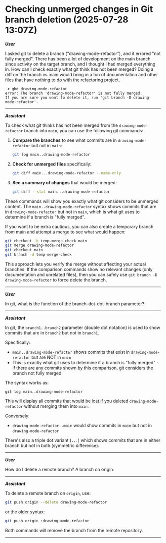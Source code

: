 <!-- Generated by SpecStory -->

# Checking unmerged changes in Git branch deletion (2025-07-28 13:07Z)

_**User**_

I asked git to delete a branch ("drawing-mode-refactor"), and it errored "not fully merged". There has been a lot of development on the main branch since activity on the target branch, and I thought I had merged everything in. How can I check exactly what git think has not been merged? Doing a diff on the branch vs main would bring in a ton of documentation and other files that have nothing to do with the refactoring project.

```
 ✗ gbd drawing-mode-refactor 
error: The branch 'drawing-mode-refactor' is not fully merged.
If you are sure you want to delete it, run 'git branch -D drawing-mode-refactor'.
```

---

_**Assistant**_

To check what git thinks has not been merged from the `drawing-mode-refactor` branch into `main`, you can use the following git commands:

1. **Compare the branches** to see what commits are in `drawing-mode-refactor` but not in `main`:
   ```bash
   git log main..drawing-mode-refactor
   ```

2. **Check for unmerged files** specifically:
   ```bash
   git diff main...drawing-mode-refactor --name-only
   ```

3. **See a summary of changes** that would be merged:
   ```bash
   git diff --stat main...drawing-mode-refactor
   ```

These commands will show you exactly what git considers to be unmerged content. The `main..drawing-mode-refactor` syntax shows commits that are in `drawing-mode-refactor` but not in `main`, which is what git uses to determine if a branch is "fully merged".

If you want to be extra cautious, you can also create a temporary branch from main and attempt a merge to see what would happen:
```bash
git checkout -b temp-merge-check main
git merge drawing-mode-refactor
git checkout main
git branch -d temp-merge-check
```

This approach lets you verify the merge without affecting your actual branches. If the comparison commands show no relevant changes (only documentation and unrelated files), then you can safely use `git branch -D drawing-mode-refactor` to force delete the branch.


---

_**User**_

In git, what is the function of the branch-dot-dot-branch parameter?

---

_**Assistant**_

In git, the `branch1..branch2` parameter (double dot notation) is used to show commits that are in `branch2` but not in `branch1`. 

Specifically:
- `main..drawing-mode-refactor` shows commits that exist in `drawing-mode-refactor` but are NOT in `main`
- This is exactly what git uses to determine if a branch is "fully merged" - if there are any commits shown by this comparison, git considers the branch not fully merged

The syntax works as:
```
git log main..drawing-mode-refactor
```

This will display all commits that would be lost if you deleted `drawing-mode-refactor` without merging them into `main`.

Conversely:
- `drawing-mode-refactor..main` would show commits in `main` but not in `drawing-mode-refactor`

There's also a triple dot variant (`...`) which shows commits that are in either branch but not in both (symmetric difference).


---

_**User**_

How do I delete a remote branch? A branch on origin.

---

_**Assistant**_

To delete a remote branch on `origin`, use:

```bash
git push origin --delete drawing-mode-refactor
```

or the older syntax:

```bash
git push origin :drawing-mode-refactor
```

Both commands will remove the branch from the remote repository.

---


